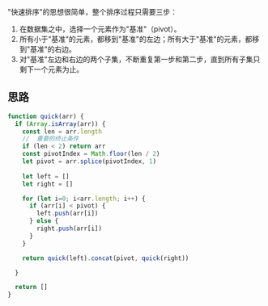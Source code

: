 
"快速排序"的思想很简单，整个排序过程只需要三步：
1. 在数据集之中，选择一个元素作为"基准"（pivot）。
2. 所有小于"基准"的元素，都移到"基准"的左边；所有大于"基准"的元素，都移到"基准"的右边。
3. 对"基准"左边和右边的两个子集，不断重复第一步和第二步，直到所有子集只剩下一个元素为止。

## 思路

```js
function quick(arr) {
  if (Array.isArray(arr)) {
    const len = arr.length
    //  重要的终止条件
    if (len < 2) return arr
    const pivotIndex = Math.floor(len / 2)
    let pivot = arr.splice(pivotIndex, 1)
    
    let left = []
    let right = []

    for (let i=0; i<arr.length; i++) {
      if (arr[i] < pivot) {
        left.push(arr[i])
      } else {
        right.push(arr[i])
      }
    }

    return quick(left).concat(pivot, quick(right))

  }

  return []
}


```

